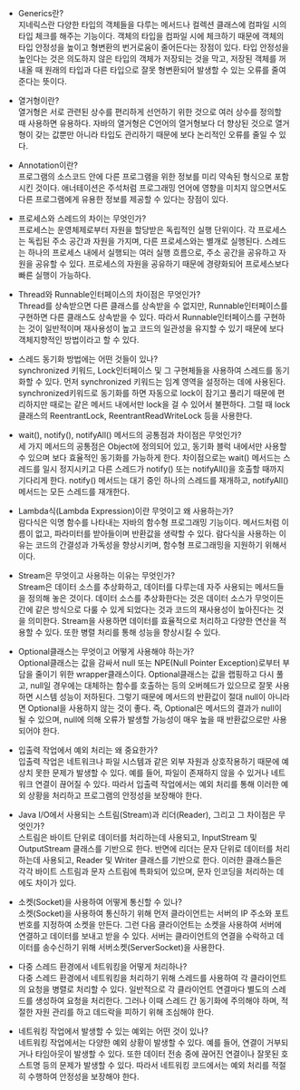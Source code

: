 - Generics란?<br>
  지네릭스란 다양한 타입의 객체들을 다루는 메서드나 컬렉션 클래스에 컴파일 시의 타입 체크를 해주는 기능이다.
  객체의 타입을 컴파일 시에 체크하기 때문에 객체의 타입 안정성을 높이고 형변환의 번거로움이 줄어든다는 장점이 있다.
  타입 안정성을 높인다는 것은 의도하지 않은 타입의 객체가 저장되는 것을 막고, 저장된 객체를 꺼내올 때 원래의 타입과 다른 타입으로 잘못 형변환되어 발생할 수 있는 오류를 줄여준다는 뜻이다.

- 열거형이란?<br>
  열거형은 서로 관련된 상수를 편리하게 선언하기 위한 것으로 여러 상수를 정의할 때 사용하면 유용하다.
  자바의 열거형은 C언어의 열거형보다 더 향상된 것으로 열거형이 갖는 값뿐만 아니라 타입도 관리하기 때문에 보다 논리적인 오류를 줄일 수 있다.

- Annotation이란?<br>
  프로그램의 소스코드 안에 다른 프로그램을 위한 정보를 미리 약속된 형식으로 포함시킨 것이다.
  애너테이션은 주석처럼 프로그래밍 언어에 영향을 미치지 않으면서도 다른 프로그램에게 유용한 정보를 제공할 수 있다는 장점이 있다.

- 프로세스와 스레드의 차이는 무엇인가?<br>
  프로세스는 운영체제로부터 자원을 할당받은 독립적인 실행 단위이다. 각 프로세스는 독립된 주소 공간과 자원을 가지며,
  다른 프로세스와는 별개로 실행된다.
  스레드는 하나의 프로세스 내에서 실행되는 여러 실행 흐름으로, 주소 공간을 공유하고 자원을 공유할 수 있다.
  프로세스의 자원을 공유하기 때문에 경량화되어 프로세스보다 빠른 실행이 가능하다.
  
- Thread와 Runnable인터페이스의 차이점은 무엇인가?<br>
  Thread를 상속받으면 다른 클래스를 상속받을 수 없지만, Runnable인터페이스를 구현하면 다른 클래스도 상속받을 수 있다.
  따라서 Runnable인터페이스를 구현하는 것이 일반적이며 재사용성이 높고 코드의 일관성을 유지할 수 있기 때문에 보다 객체지향적인 방법이라고 할 수 있다.
  
- 스레드 동기화 방법에는 어떤 것들이 있나?<br>
  synchronized 키워드, Lock인터페이스 및 그 구현체들을 사용하여 스레드를 동기화할 수 있다.
  먼저 synchronized 키워드는 임계 영역을 설정하는 데에 사용된다. synchronized키워드로 동기화를 하면 자동으로 lock이 잠기고 풀리기 때문에 편리하지만
  때로는 같은 메서드 내에서만 lock을 걸 수 있어서 불편하다. 그럴 때 lock클래스의 ReentrantLock, ReentrantReadWriteLock 등을 사용한다. 

- wait(), notify(), notifyAll() 메서드의 공통점과 차이점은 무엇인가?<br>
  세 가지 메서드의 공통점은 Object에 정의되어 있고, 동기화 블럭 내에서만 사용할 수 있으며 보다 효율적인 동기화를 가능하게 한다.
  차이점으로는 wait() 메서드는 스레드를 일시 정지시키고 다른 스레드가 notify() 또는 notifyAll()을 호출할 때까지 기다리게 한다.
  notify() 메서드는 대기 중인 하나의 스레드를 재개하고, notifyAll() 메서드는 모든 스레드를 재개한다.

- Lambda식(Lambda Expression)이란 무엇이고 왜 사용하는가?<br>
  람다식은 익명 함수를 나타내는 자바의 함수형 프로그래밍 기능이다. 메서드처럼 이름이 없고, 파라미터를 받아들이며
  반환값을 생략할 수 있다. 람다식을 사용하는 이유는 코드의 간결성과 가독성을 향상시키며, 함수형 프로그래밍을 지원하기 위해서이다.

- Stream은 무엇이고 사용하는 이유는 무엇인가?<br>
  Stream은 데이터 소스를 추상화하고, 데이터를 다루는데 자주 사용되는 메서드들을 정의해 놓은 것이다.
  데이터 소스를 추상화한다는 것은 데이터 소스가 무엇이든 간에 같은 방식으로 다룰 수 있게 되었다는 것과 코드의 재사용성이 높아진다는 것을 의미한다.
  Stream을 사용하면 데이터를 효율적으로 처리하고 다양한 연산을 적용할 수 있다. 또한 병렬 처리를 통해 성능을 향상시킬 수 있다.

- Optional클래스는 무엇이고 어떻게 사용해야 하는가?<br>
  Optional클래스는 값을 감싸서 null 또는 NPE(Null Pointer Exception)로부터 부담을 줄이기 위한 wrapper클래스이다.
  Optional클래스는 값을 랩핑하고 다시 풀고, null일 경우에는 대체하는 함수를 호출하는 등의 오버헤드가 있으므로 잘못 사용하면 시스템 성능이 저하된다.
  그렇기 때문에 메서드의 반환값이 절대 null이 아니라면 Optional을 사용하지 않는 것이 좋다.
  즉, Optional은 메서드의 결과가 null이 될 수 있으며, null에 의해 오류가 발생할 가능성이 매우 높을 때 반환값으로만 사용되어야 한다.

- 입출력 작업에서 예외 처리는 왜 중요한가?<br>
  입출력 작업은 네트워크나 파일 시스템과 같은 외부 자원과 상호작용하기 때문에 예상치 못한 문제가 발생할 수 있다.
  예를 들어, 파일이 존재하지 않을 수 있거나 네트워크 연결이 끊어질 수 있다.
  따라서 입출력 작업에서는 예외 처리를 통해 이러한 예외 상황을 처리하고 프로그램의 안정성을 보장해야 한다.

- Java I/O에서 사용되는 스트림(Stream)과 리더(Reader), 그리고 그 차이점은 무엇인가?<br>
  스트림은 바이트 단위로 데이터를 처리하는데 사용되고, InputStream 및 OutputStream 클래스를 기반으로 한다.
  반면에 리더는 문자 단위로 데이터를 처리하는데 사용되고, Reader 및 Writer 클래스를 기반으로 한다.
  이러한 클래스들은 각각 바이트 스트림과 문자 스트림에 특화되어 있으며, 문자 인코딩을 처리하는 데에도 차이가 있다.

- 소켓(Socket)을 사용하여 어떻게 통신할 수 있나?<br>
  소켓(Socket)을 사용하여 통신하기 위해 먼저 클라이언트는 서버의 IP 주소와 포트 번호를 지정하여 소켓을 만든다.
  그런 다음 클라이언트는 소켓을 사용하여 서버에 연결하고 데이터를 보내고 받을 수 있다.
  서버는 클라이언트의 연결을 수락하고 데이터를 송수신하기 위해 서버소켓(ServerSocket)을 사용한다.

- 다중 스레드 환경에서 네트워킹을 어떻게 처리하나?<br>
  다중 스레드 환경에서 네트워킹을 처리하기 위해 스레드를 사용하여 각 클라이언트의 요청을 병렬로 처리할 수 있다.
  일반적으로 각 클라이언트 연결마다 별도의 스레드를 생성하여 요청을 처리한다.
  그러나 이때 스레드 간 동기화에 주의해야 하며, 적절한 자원 관리를 하고 데드락을 피하기 위해 조심해야 한다.

- 네트워킹 작업에서 발생할 수 있는 예외는 어떤 것이 있나?<br>
  네트워킹 작업에서는 다양한 예외 상황이 발생할 수 있다. 예를 들어, 연결이 거부되거나 타임아웃이 발생할 수 있다.
  또한 데이터 전송 중에 끊어진 연결이나 잘못된 호스트명 등의 문제가 발생할 수 있다. 따라서 네트워킹 코드에서는 예외 처리를 적절히 수행하여 안정성을 보장해야 한다.

  
